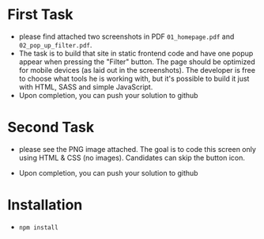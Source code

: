 # First Task
 - please find attached two screenshots in PDF  `01_homepage.pdf` and `02_pop_up_filter.pdf`. 
 - The task is to build that site in static frontend code and have one popup appear when pressing the "Filter" button. The page should be optimized for mobile devices (as laid out in the screenshots). The developer is free to choose what tools he is working with, but it's possible to build it just with HTML, SASS and simple JavaScript.
 - Upon completion, you can push your solution to github
 
 # Second Task
 
 - please see the PNG image attached. The goal is to code this screen only using HTML & CSS (no images). Candidates can skip the button icon.
 
  - Upon completion, you can push your solution to github
  
  
# Installation
- `npm install`

